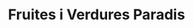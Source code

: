 ---
title: "Fruites i Verdures Paradis"
url: /torrent/fruites-i-verdures-paradis/
shop: frutería
---